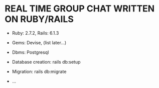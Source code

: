 # REAL TIME GROUP CHAT WRITTEN ON RUBY/RAILS

* Ruby: 2.7.2, Rails: 6.1.3

* Gems: Devise, (list later...)

* Dbms: Postgresql

* Database creation: rails db:setup

* Migration: rails db:migrate

* ...
